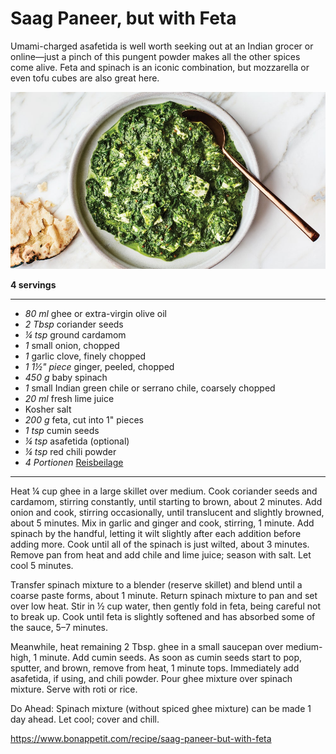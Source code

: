 # Saag Paneer, but with Feta

Umami-charged asafetida is well worth seeking out at an Indian grocer or online—just a pinch of this pungent powder makes all the other spices come alive. Feta and spinach is an iconic combination, but mozzarella or even tofu cubes are also great here.

![](images/Saag-Paneer-but-with-Feta.jpg)

**4 servings**

---

- *80 ml* ghee or extra-virgin olive oil
- *2 Tbsp* coriander seeds
- *¼ tsp* ground cardamom
- *1* small onion, chopped
- *1* garlic clove, finely chopped
- *1 1½" piece* ginger, peeled, chopped
- *450 g* baby spinach
- *1* small Indian green chile or serrano chile, coarsely chopped
- *20 ml* fresh lime juice
- Kosher salt
- *200 g* feta, cut into 1" pieces
- *1 tsp* cumin seeds
- *¼ tsp* asafetida (optional)
- *¼ tsp* red chili powder
- *4 Portionen* [Reisbeilage](reisbeilage.md)

---

Heat ¼ cup ghee in a large skillet over medium. Cook coriander seeds and cardamom, stirring constantly, until starting to brown, about 2 minutes. Add onion and cook, stirring occasionally, until translucent and slightly browned, about 5 minutes. Mix in garlic and ginger and cook, stirring, 1 minute. Add spinach by the handful, letting it wilt slightly after each addition before adding more. Cook until all of the spinach is just wilted, about 3 minutes. Remove pan from heat and add chile and lime juice; season with salt. Let cool 5 minutes.

Transfer spinach mixture to a blender (reserve skillet) and blend until a coarse paste forms, about 1 minute. Return spinach mixture to pan and set over low heat. Stir in ½ cup water, then gently fold in feta, being careful not to break up. Cook until feta is slightly softened and has absorbed some of the sauce, 5–7 minutes.

Meanwhile, heat remaining 2 Tbsp. ghee in a small saucepan over medium-high, 1 minute. Add cumin seeds. As soon as cumin seeds start to pop, sputter, and brown, remove from heat, 1 minute tops. Immediately add asafetida, if using, and chili powder. Pour ghee mixture over spinach mixture. Serve with roti or rice.

Do Ahead: Spinach mixture (without spiced ghee mixture) can be made 1 day ahead. Let cool; cover and chill.

https://www.bonappetit.com/recipe/saag-paneer-but-with-feta